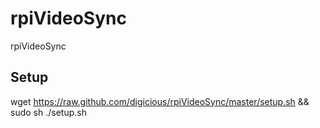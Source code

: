 rpiVideoSync
============

rpiVideoSync


Setup
---------
wget https://raw.github.com/digicious/rpiVideoSync/master/setup.sh && sudo sh ./setup.sh

